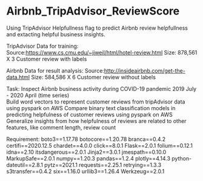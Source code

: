 # Airbnb_TripAdvisor_ReviewScore
Using TripAdvisor Helpfullness flag to predict Airbnb review helpfullness and extacting helpful business insights.


TripAdvisor Data for training:
Source:https://www.cs.cmu.edu/~jiweil/html/hotel-review.html
Size: 878,561 X 3
Customer review with labels

Airbnb Data for result analysis:
Source:http://insideairbnb.com/get-the-data.html
Size: 584,586 X 6
Customer review without labels


Task:
Inspect Airbnb business activity during COVID-19 pandemic 2019 July - 2020 April (time series)   
Build word vectors to represent customer reviews from tripAdvisor data using pyspark on AWS 
Compare binary text classification models in predicting helpfulness of customer reviews using pyspark on AWS
Generalize insights from how helpfulness of reviews are related to other features, like comment length, review count

Requirement:
boto3==1.17.78
botocore==1.20.78
branca==0.4.2
certifi==2020.12.5
chardet==4.0.0
click==8.0.1
Flask==2.0.1
folium==0.12.1
idna==2.10
itsdangerous==2.0.1
Jinja2==3.0.1
jmespath==0.10.0
MarkupSafe==2.0.1
numpy==1.20.3
pandas==1.2.4
plotly==4.14.3
python-dateutil==2.8.1
pytz==2021.1
requests==2.25.1
retrying==1.3.3
s3transfer==0.4.2
six==1.16.0
urllib3==1.26.4
Werkzeug==2.0.1


